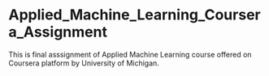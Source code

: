 # Applied_Machine_Learning_Coursera_Assignment
This is final asssignment of Applied Machine Learning course offered on Coursera platform by University of Michigan.

